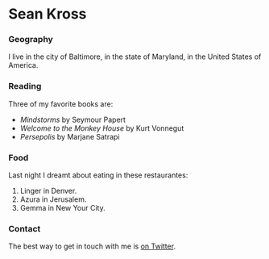 # Sean Kross

### Geography

I live in the city of Baltimore, in the state of Maryland, in the United States of America.

### Reading

Three of my favorite books are:

- *Mindstorms* by Seymour Papert
- *Welcome to the Monkey House* by Kurt Vonnegut
- *Persepolis* by Marjane Satrapi

### Food

Last night I dreamt about eating in these restaurantes:

1. Linger in Denver.
2. Azura in Jerusalem.
3. Gemma in New Your City.

### Contact

The best way to get in touch with me is [on Twitter](https://twitter.com/seankross).
